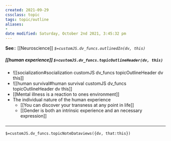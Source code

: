 ```yaml
---
created: 2021-09-29
cssclass: topic
tags: topic/outline
aliases:
-
date modified: Saturday, October 2nd 2021, 3:45:32 pm
---
```


**See**:: [[Neuroscience]]
*`$=customJS.dv_funcs.outlinedIn(dv, this)`*

##### [[human experience]] `$=customJS.dv_funcs.topicOutlineHeader(dv, this)`

- ![[socialization#socialization customJS dv_funcs topicOutlineHeader dv this]]
- ![[human survival#human survival customJS dv_funcs topicOutlineHeader dv this]]
- [[Mental illness is a reaction to ones environment]]
- The individual nature of the human experience
	- [[You can discover your transness at any point in life]]
	- [[Gender is both an intrinsic experience and an necessary expression]]

### <hr class="dataviews"/>

`$=customJS.dv_funcs.topicNoteDataviews({dv, that:this})`

